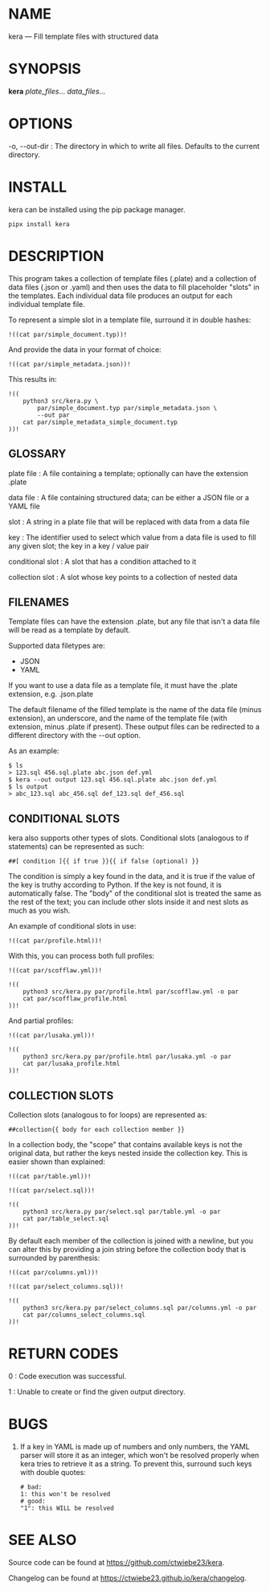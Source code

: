 # NAME

kera — Fill template files with structured data

# SYNOPSIS

**kera** *plate_files*... *data_files*...

# OPTIONS

-o, \--out-dir
:   The directory in which to write all files.  Defaults to the current
    directory.

# INSTALL

kera can be installed using the pip package manager.

    pipx install kera

# DESCRIPTION

This program takes a collection of template files (.plate) and a collection of
data files (.json or .yaml) and then uses the data to fill placeholder "slots"
in the templates.  Each individual data file produces an output for each
individual template file.

To represent a simple slot in a template file, surround it in double hashes:

```
!((cat par/simple_document.typ))!
```

And provide the data in your format of choice:

```
!((cat par/simple_metadata.json))!
```

This results in:

```
!((
    python3 src/kera.py \
        par/simple_document.typ par/simple_metadata.json \
        --out par
    cat par/simple_metadata_simple_document.typ
))!
```

## GLOSSARY

plate file
:   A file containing a template; optionally can have the extension .plate

data file
:   A file containing structured data; can be either a JSON file or a YAML file

slot
:   A string in a plate file that will be replaced with data from a data file

key
:   The identifier used to select which value from a data file is used to fill
    any given slot; the key in a key / value pair

conditional slot
:   A slot that has a condition attached to it

collection slot
:   A slot whose key points to a collection of nested data

## FILENAMES

Template files can have the extension .plate, but any file that isn't a data
file will be read as a template by default.

Supported data filetypes are:

- JSON
- YAML

If you want to use a data file as a template file, it must have the .plate
extension, e.g. .json.plate

The default filename of the filled template is the name of the data file (minus
extension), an underscore, and the name of the template file (with extension,
minus .plate if present).  These output files can be redirected to a different
directory with the \--out option.

As an example:

```
$ ls
> 123.sql 456.sql.plate abc.json def.yml
$ kera --out output 123.sql 456.sql.plate abc.json def.yml
$ ls output
> abc_123.sql abc_456.sql def_123.sql def_456.sql
```

## CONDITIONAL SLOTS

kera also supports other types of slots.  Conditional slots (analogous to if
statements) can be represented as such:

```
##[ condition ]{{ if true }}{{ if false (optional) }}
```

The condition is simply a key found in the data, and it is true if the value of
the key is truthy according to Python.  If the key is not found, it is
automatically false.  The "body" of the conditional slot is treated the same as
the rest of the text; you can include other slots inside it and nest slots as
much as you wish.

An example of conditional slots in use:

```
!((cat par/profile.html))!
```

With this, you can process both full profiles:

```
!((cat par/scofflaw.yml))!
```

```
!((
    python3 src/kera.py par/profile.html par/scofflaw.yml -o par
    cat par/scofflaw_profile.html
))!
```

And partial profiles:

```
!((cat par/lusaka.yml))!
```

```
!((
    python3 src/kera.py par/profile.html par/lusaka.yml -o par
    cat par/lusaka_profile.html
))!
```

## COLLECTION SLOTS

Collection slots (analogous to for loops) are represented as:

```
##collection{{ body for each collection member }}
```

In a collection body, the "scope" that contains available keys is not the
original data, but rather the keys nested inside the collection key.  This
is easier shown than explained:

```
!((cat par/table.yml))!
```

```
!((cat par/select.sql))!
```

```
!((
    python3 src/kera.py par/select.sql par/table.yml -o par
    cat par/table_select.sql
))!
```

By default each member of the collection is joined with a newline, but you
can alter this by providing a join string before the collection body that is
surrounded by parenthesis:

```
!((cat par/columns.yml))!
```

```
!((cat par/select_columns.sql))!
```

```
!((
    python3 src/kera.py par/select_columns.sql par/columns.yml -o par
    cat par/columns_select_columns.sql
))!
```

# RETURN CODES

0
:   Code execution was successful.

1
:   Unable to create or find the given output directory.

# BUGS

1.  If a key in YAML is made up of numbers and only numbers, the YAML parser
    will store it as an integer, which won't be resolved properly when kera
    tries to retrieve it as a string.  To prevent this, surround such keys with
    double quotes:

    ```
    # bad:
    1: this won't be resolved
    # good:
    "1": this WILL be resolved
    ```

# SEE ALSO

Source code can be found at <https://github.com/ctwiebe23/kera>.

Changelog can be found at <https://ctwiebe23.github.io/kera/changelog>.
